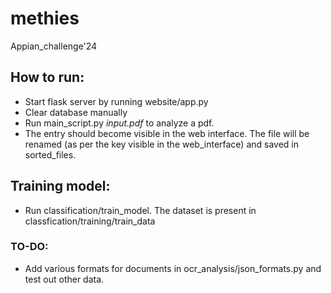 # methies
Appian_challenge'24

## How to run:
 - Start flask server by running website/app.py
 - Clear database manually
 - Run main\_script.py _input.pdf_ to analyze a pdf.
 - The entry should become visible in the web interface. The file will be renamed (as per the key visible in the web\_interface) and saved in sorted\_files.

## Training model:
 - Run classification/train_model. The dataset is present in classfication/training/train_data

### TO-DO:
 - Add various formats for documents in ocr\_analysis/json_formats.py and test out other data. 
